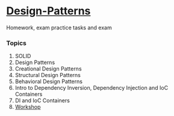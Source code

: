 # [Design-Patterns](https://github.com/TelerikAcademy/Design-Patterns)
Homework, exam practice tasks and exam


### Topics

1. SOLID
1. Design Patterns
1. Creational Design Patterns
1. Structural Design Patterns
1. Behavioral Design Patterns
1. Intro to Dependency Inversion, Dependency Injection and IoC Containers
1. DI and IoC Containers
1. [Workshop](Workshop)
